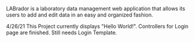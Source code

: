 LABrador is a laboratory data management web application that allows its users to add and edit data in an easy and organized fashion. 

4/26/21
This Project currently displays "Hello World!".
Controllers for Login page are finished. Still needs Login Template.
